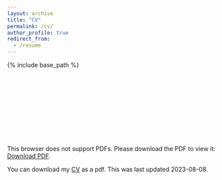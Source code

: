 ```yaml
---
layout: archive
title: "CV"
permalink: /cv/
author_profile: true
redirect_from:
  - /resume
---
```


{% include base_path %}

<object data="https://morphismz.github.io/files/baker-raymond-cv.pdf" type="application/pdf" width="700px" height="700px">
    <embed src="https://morphismz.github.io/files/baker-raymond-cv.pdf">
        <p>This browser does not support PDFs. Please download the PDF to view it: <a href="http://yoursite.com/the.pdf">Download PDF</a>.</p>
    </embed>
</object>

You can download my [CV](https://morphismz.github.io/files/baker-raymond-cv.pdf) as a pdf. This was last updated 2023-08-08.
